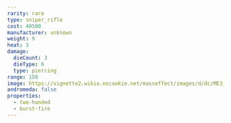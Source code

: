 ```yaml
---
rarity: rare
type: sniper_rifle
cost: 40500
manufacturer: unknown
weight: 9
heat: 3
damage:
  dieCount: 3
  dieType: 6
  type: piercing
range: 150
image: https://vignette2.wikia.nocookie.net/masseffect/images/d/dc/ME3_Incisor_Sniper_Rifle.png/revision/latest?cb=20120317191319
andromeda: false
properties:
  - two-handed
  - burst-fire
---
```

